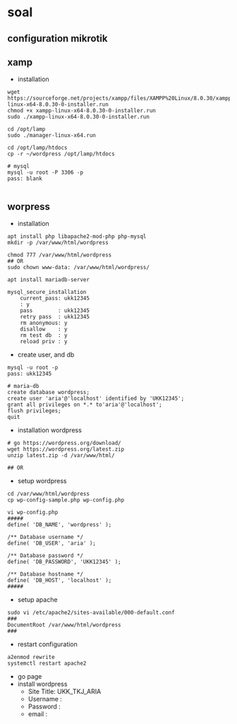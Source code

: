 # soal

## configuration mikrotik

## xamp
- installation
```
wget https://sourceforge.net/projects/xampp/files/XAMPP%20Linux/8.0.30/xampp-linux-x64-8.0.30-0-installer.run
chmod +x xampp-linux-x64-8.0.30-0-installer.run
sudo ./xampp-linux-x64-8.0.30-0-installer.run

cd /opt/lamp
sudo ./manager-linux-x64.run 

cd /opt/lamp/htdocs
cp -r ~/wordpress /opt/lamp/htdocs 

# mysql
mysql -u root -P 3306 -p
pass: blank


```

## worpress
- installation
```
apt install php libapache2-mod-php php-mysql
mkdir -p /var/www/html/wordpress

chmod 777 /var/www/html/wordpress
## OR
sudo chown www-data: /var/www/html/wordpress/

apt install mariadb-server

mysql_secure_installation
    current_pass: ukk12345
    : y
    pass        : ukk12345
    retry pass  : ukk12345
    rm anonymous: y
    disallow    : y
    rm test db  : y
    reload priv : y
```

- create user, and db
```
mysql -u root -p 
pass: ukk12345

# maria-db
create database wordpress;
create user 'aria'@'localhost' identified by 'UKK12345';
grant all privileges on *.* to'aria'@'localhost';
flush privileges;
quit
```

- installation wordpress
```
# go https://wordpress.org/download/
wget https://wordpress.org/latest.zip
unzip latest.zip -d /var/www/html/

## OR
```

- setup wordpress
```
cd /var/www/html/wordpress
cp wp-config-sample.php wp-config.php

vi wp-config.php
#####
define( 'DB_NAME', 'wordpress' );

/** Database username */
define( 'DB_USER', 'aria' );

/** Database password */
define( 'DB_PASSWORD', 'UKK12345' );

/** Database hostname */
define( 'DB_HOST', 'localhost' );
#####
```

- setup apache
```
sudo vi /etc/apache2/sites-available/000-default.conf
###
DocumentRoot /var/www/html/wordpress
###
```

- restart configuration
```
a2enmod rewrite
systemctl restart apache2
```

- go page
- install wordpress
    - Site Title: UKK_TKJ_ARIA
    - Username  : 
    - Password  : 
    - email     : 